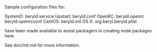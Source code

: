 Sample configuration files for:

SystemD: beryld.service
Upstart: beryld.conf
OpenRC:  beryld.openrc
         beryld.openrcconf
CentOS:  beryld.init
OS X:    org.beryl.beryld.plist

have been made available to assist packagers in creating node packages here.

See doc/init.md for more information.
